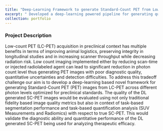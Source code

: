 ```yaml
---
title: "Deep-Learning Framework to generate Standard-Count PET from Low-Count PET"
excerpt: " Developed a deep-learning powered pipeline for generating quantitative Standard-Count preclinical PET (SC-PET) images from different realizations of Low-Count preclinical PET (LC-PET). For generating SC-PET images we developed a novel deep-learning architecture called Attention based Residual Dilated Network (ARD-Net) consisting of Enhancement Attention Modules (EAM) for efficient feature learning and feature consolidation. The performance of the architecture was evaluated utilizing a multiobjective evaluation framework which consists of fidelity based metrics, task based segmentation performance analysis followed by a task-based quantification analysis to test the robustness of our designed DL framework to extreme low-count PET quantitative and segmentation recovery. <br/> The above pipeline was also replicated to design a self-supervised learning framework utilizing the Noise2Noise principle where SC-PET images were generated from Low-Count PET images only without corresponding ground truth. To realize the N2N principle we implemented the N2N Multi-Block Residual Networ (N2N-MBRNet) which consists of multiple residual units. [[CODE]](https://github.com/WU-C2IR2/DL-Framework-to-generate-preclinical-SC-PET-from-LC-PET) <br/><br/><img src='/images/dl-denoise.JPG'>"
collection: portfolio
---
```

### Project Description
Low-count PET (LC-PET) acquisition in preclinical context has multiple benefits in terms of improving animal logistics, preserving integrity in longitudinal studies and in increasing scanner throughput while decreasing radiation risk. Low count imaging implemented either by reducing scan-time or injected radiolabeled agent can lead to significant reduction in photon count level thus generating PET images with poor diagnostic quality, quantitative uncertainties and detection difficulties. To address this tradeoff challenge our aim is to develop a deep-learning based novel framework for generating Standard-Count PET (PET) images from LC-PET across different photon levels optimized for preclinical standards. The quality of the DL generated SC-PET images would be evaluated using not only traditional fidelity based image quality metrics but also in context of task-based segmentation performance and task-based quantification analysis (SUV Measurements and Radiomics) with respect to true SC-PET. This would validate the diagnostic ability and quantitative performance of the DL generated SC-PET being used for analyzing therapeutic efficacy.

